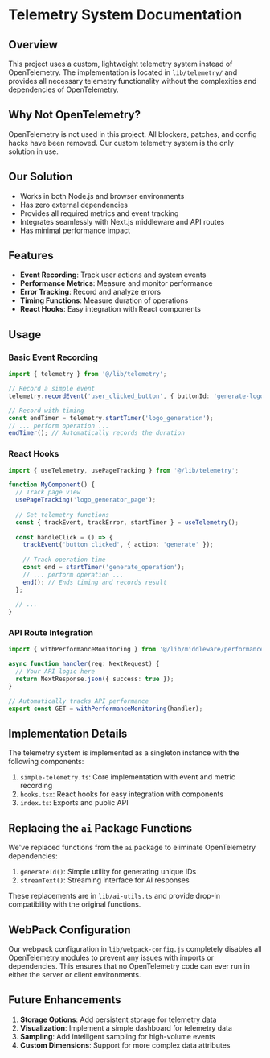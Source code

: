 # Telemetry System Documentation

## Overview

This project uses a custom, lightweight telemetry system instead of OpenTelemetry. The implementation is located in `lib/telemetry/` and provides all necessary telemetry functionality without the complexities and dependencies of OpenTelemetry.

## Why Not OpenTelemetry?

OpenTelemetry is not used in this project. All blockers, patches, and config hacks have been removed. Our custom telemetry system is the only solution in use.

## Our Solution

- Works in both Node.js and browser environments
- Has zero external dependencies
- Provides all required metrics and event tracking
- Integrates seamlessly with Next.js middleware and API routes
- Has minimal performance impact

## Features

- **Event Recording**: Track user actions and system events
- **Performance Metrics**: Measure and monitor performance
- **Error Tracking**: Record and analyze errors
- **Timing Functions**: Measure duration of operations
- **React Hooks**: Easy integration with React components

## Usage

### Basic Event Recording

```typescript
import { telemetry } from '@/lib/telemetry';

// Record a simple event
telemetry.recordEvent('user_clicked_button', { buttonId: 'generate-logo' });

// Record with timing
const endTimer = telemetry.startTimer('logo_generation');
// ... perform operation ...
endTimer(); // Automatically records the duration
```

### React Hooks

```typescript
import { useTelemetry, usePageTracking } from '@/lib/telemetry';

function MyComponent() {
  // Track page view
  usePageTracking('logo_generator_page');
  
  // Get telemetry functions
  const { trackEvent, trackError, startTimer } = useTelemetry();
  
  const handleClick = () => {
    trackEvent('button_clicked', { action: 'generate' });
    
    // Track operation time
    const end = startTimer('generate_operation');
    // ... perform operation ...
    end(); // Ends timing and records result
  };
  
  // ...
}
```

### API Route Integration

```typescript
import { withPerformanceMonitoring } from '@/lib/middleware/performance-middleware';

async function handler(req: NextRequest) {
  // Your API logic here
  return NextResponse.json({ success: true });
}

// Automatically tracks API performance
export const GET = withPerformanceMonitoring(handler);
```

## Implementation Details

The telemetry system is implemented as a singleton instance with the following components:

1. `simple-telemetry.ts`: Core implementation with event and metric recording
2. `hooks.tsx`: React hooks for easy integration with components
3. `index.ts`: Exports and public API

## Replacing the `ai` Package Functions

We've replaced functions from the `ai` package to eliminate OpenTelemetry dependencies:

1. `generateId()`: Simple utility for generating unique IDs
2. `streamText()`: Streaming interface for AI responses

These replacements are in `lib/ai-utils.ts` and provide drop-in compatibility with the original functions.

## WebPack Configuration

Our webpack configuration in `lib/webpack-config.js` completely disables all OpenTelemetry modules to prevent any issues with imports or dependencies. This ensures that no OpenTelemetry code can ever run in either the server or client environments.

## Future Enhancements

1. **Storage Options**: Add persistent storage for telemetry data
2. **Visualization**: Implement a simple dashboard for telemetry data
3. **Sampling**: Add intelligent sampling for high-volume events
4. **Custom Dimensions**: Support for more complex data attributes
